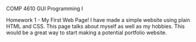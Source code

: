 COMP 4610
GUI Programming I

Homework 1 - My First Web Page!
I have made a simple website using plain HTML and CSS. This page talks about myself as well as my hobbies. This would be a great way to start making a potential portfolio website.

